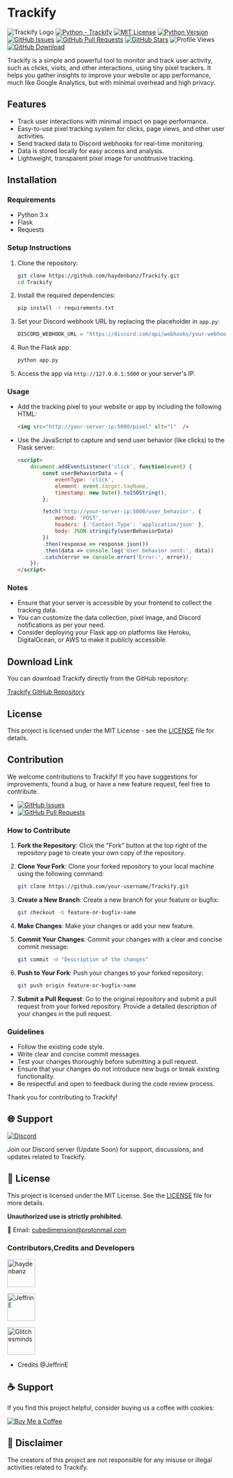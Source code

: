 # Trackify

![Trackify Logo](https://github.com/haydenbanz/Trackify/blob/main/Trackify.png)
[![Python - Trackify](https://img.shields.io/static/v1?label=Python&message=Trackify&color=%242A3E87&labelColor=%236A7DA8&style=for-the-badge&&logo=python)](https://github.com/haydenbanz/Trackify)
[![MIT License](https://img.shields.io/static/v1?label=License&message=MIT&color=%233DA639&labelColor=%23e3e3e3&style=for-the-badge)](https://github.com/haydenbanz/Trackify/blob/main/LICENSE)
[![Python Version](https://img.shields.io/static/v1?label=Python&message=3.6%2B&color=%230078D6&labelColor=%23e3e3e3&style=for-the-badge&logo=python)](https://www.python.org/downloads/)
[![GitHub Issues](https://img.shields.io/github/issues/haydenbanz/Trackify?style=for-the-badge)](https://github.com/haydenbanz/Trackify/issues)
[![GitHub Pull Requests](https://img.shields.io/github/issues-pr/haydenbanz/Trackify?style=for-the-badge)](https://github.com/haydenbanz/Trackify/pulls)
[![GitHub Stars](https://img.shields.io/github/stars/haydenbanz/Trackify?style=for-the-badge)](https://github.com/haydenbanz/Trackify/stargazers)
![Profile Views](https://komarev.com/ghpvc/?username=haydenbanz&color=%232A3E87&labelColor=%236A7DA8&style=for-the-badge)
[![GitHub Download](https://img.shields.io/static/v1?label=Download&message=Trackify&color=%242A3E87&labelColor=%236A7DA8&style=for-the-badge)](https://github.com/haydenbanz/Trackify/releases)


Trackify is a simple and powerful tool to monitor and track user activity, such as clicks, visits, and other interactions, using tiny pixel trackers. It helps you gather insights to improve your website or app performance, much like Google Analytics, but with minimal overhead and high privacy.


## Features
- Track user interactions with minimal impact on page performance.
- Easy-to-use pixel tracking system for clicks, page views, and other user activities.
- Send tracked data to Discord webhooks for real-time monitoring.
- Data is stored locally for easy access and analysis.
- Lightweight, transparent pixel image for unobtrusive tracking.

## Installation

### Requirements
- Python 3.x
- Flask
- Requests

### Setup Instructions
1. Clone the repository:
    ```bash
    git clone https://github.com/haydenbanz/Trackify.git
    cd Trackify
    ```

2. Install the required dependencies:
    ```bash
    pip install -r requirements.txt
    ```

3. Set your Discord webhook URL by replacing the placeholder in `app.py`:
    ```python
    DISCORD_WEBHOOK_URL = "https://discord.com/api/webhooks/your-webhook-url"
    ```

4. Run the Flask app:
    ```bash
    python app.py
    ```

5. Access the app via `http://127.0.0.1:5000` or your server's IP.

### Usage
- Add the tracking pixel to your website or app by including the following HTML:
    ```html
    <img src="http://your-server-ip:5000/pixel" alt="l"  />
    ```

- Use the JavaScript to capture and send user behavior (like clicks) to the Flask server:
    ```html
    <script>
        document.addEventListener('click', function(event) {
            const userBehaviorData = {
                eventType: 'click',
                element: event.target.tagName,
                timestamp: new Date().toISOString(),
            };

            fetch('http://your-server-ip:5000/user_behavior', {
                method: 'POST',
                headers: { 'Content-Type': 'application/json' },
                body: JSON.stringify(userBehaviorData)
            })
            .then(response => response.json())
            .then(data => console.log('User behavior sent:', data))
            .catch(error => console.error('Error:', error));
        });
    </script>
    ```

### Notes
- Ensure that your server is accessible by your frontend to collect the tracking data.
- You can customize the data collection, pixel image, and Discord notifications as per your need.
- Consider deploying your Flask app on platforms like Heroku, DigitalOcean, or AWS to make it publicly accessible.

## Download Link
You can download Trackify directly from the GitHub repository:

[Trackify GitHub Repository](https://github.com/haydenbanz/Trackify)

## License
This project is licensed under the MIT License - see the [LICENSE](LICENSE) file for details.

## Contribution

We welcome contributions to Trackify! If you have suggestions for improvements, found a bug, or have a new feature request, feel free to contribute.

- [![GitHub Issues](https://img.shields.io/github/issues/haydenbanz/Trackify?style=for-the-badge)](https://github.com/haydenbanz/Trackify/issues)
- [![GitHub Pull Requests](https://img.shields.io/github/issues-pr/haydenbanz/Trackify?style=for-the-badge)](https://github.com/haydenbanz/Trackify/pulls)

### How to Contribute

1. **Fork the Repository**: Click the "Fork" button at the top right of the repository page to create your own copy of the repository.

2. **Clone Your Fork**: Clone your forked repository to your local machine using the following command:
    ```bash
    git clone https://github.com/your-username/Trackify.git
    ```

3. **Create a New Branch**: Create a new branch for your feature or bugfix:
    ```bash
    git checkout -b feature-or-bugfix-name
    ```

4. **Make Changes**: Make your changes or add your new feature.

5. **Commit Your Changes**: Commit your changes with a clear and concise commit message:
    ```bash
    git commit -m "Description of the changes"
    ```

6. **Push to Your Fork**: Push your changes to your forked repository:
    ```bash
    git push origin feature-or-bugfix-name
    ```

7. **Submit a Pull Request**: Go to the original repository and submit a pull request from your forked repository. Provide a detailed description of your changes in the pull request.

### Guidelines

- Follow the existing code style.
- Write clear and concise commit messages.
- Test your changes thoroughly before submitting a pull request.
- Ensure that your changes do not introduce new bugs or break existing functionality.
- Be respectful and open to feedback during the code review process.

Thank you for contributing to Trackify!

## 🌐 Support

[![Discord](https://img.shields.io/badge/Discord-CODE%20GLITCH%20Bot%20DISCORD%20SERVER%20NAME-%237289DA?style=for-the-badge&logo=discord)](https://discord.gg/ZFTCpAU53U)

Join our Discord server (Update Soon) for support, discussions, and updates related to Trackify.

## 📜 License

This project is licensed under the MIT License. See the [LICENSE](LICENSE) file for more details.

**Unauthorized use is strictly prohibited.**

📧 Email: cubedimension@protonmail.com

### Contributors,Credits and Developers

[<img src="https://avatars.githubusercontent.com/u/67865621?s=64&v=4" width="64" height="64" alt="haydenbanz">](https://github.com/haydenbanz)  

[<img src="https://avatars.githubusercontent.com/u/141047292?v=4&size=40" width="64" height="64" alt="JeffrinE">](https://github.com/JeffrinE)
 
[<img src="https://avatars.githubusercontent.com/u/144106684?s=64&v=4" width="64" height="64" alt="Glitchesminds">](https://github.com/Glitchesminds)


- Credits @JeffrinE

## ☕ Support

If you find this project helpful, consider buying us a coffee with cookies:

[![Buy Me a Coffee](https://img.shields.io/badge/Buy%20Me%20a%20Coffee-%23FFDD00?style=for-the-badge&logo=ko-fi&logoColor=white)](https://ko-fi.com/codeglitch)

## 🚫 Disclaimer

The creators of this project are not responsible for any misuse or illegal activities related to Trackify.





